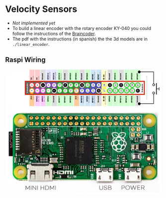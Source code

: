 #  Velocity Sensors
- *Not implemented yet*
- To build a linear encoder with the rotary encoder KY-040 you could follow the instructions of the [Braincoder](./linear_encoder/Braincoder.pdf).
- The pdf with the instructions (in spanish) the the 3d models are in `./linear_encoder`.


## Raspi Wiring
![Raspi GPIO](./raspi_w_gpio.jpg)